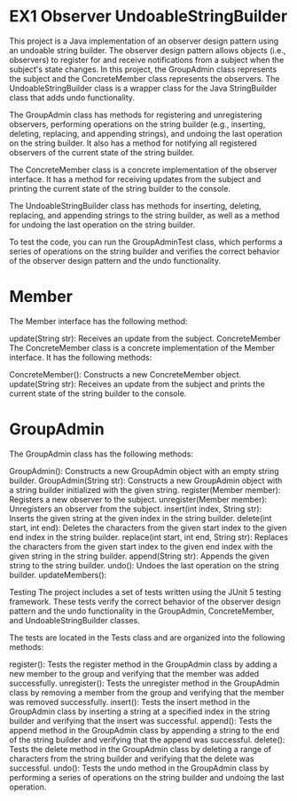 # EX1 Observer UndoableStringBuilder

This project is a Java implementation of an observer design pattern using an undoable string builder. The observer design pattern allows objects (i.e., observers) to register for and receive notifications from a subject when the subject's state changes. In this project, the GroupAdmin class represents the subject and the ConcreteMember class represents the observers. The UndoableStringBuilder class is a wrapper class for the Java StringBuilder class that adds undo functionality.

The GroupAdmin class has methods for registering and unregistering observers, performing operations on the string builder (e.g., inserting, deleting, replacing, and appending strings), and undoing the last operation on the string builder. It also has a method for notifying all registered observers of the current state of the string builder.

The ConcreteMember class is a concrete implementation of the observer interface. It has a method for receiving updates from the subject and printing the current state of the string builder to the console.

The UndoableStringBuilder class has methods for inserting, deleting, replacing, and appending strings to the string builder, as well as a method for undoing the last operation on the string builder.

To test the code, you can run the GroupAdminTest class, which performs a series of operations on the string builder and verifies the correct behavior of the observer design pattern and the undo functionality.

# Member

The Member interface has the following method:

update(String str): Receives an update from the subject.
ConcreteMember
The ConcreteMember class is a concrete implementation of the Member interface. It has the following methods:

ConcreteMember(): Constructs a new ConcreteMember object.
update(String str): Receives an update from the subject and prints the current state of the string builder to the console.

# GroupAdmin
The GroupAdmin class has the following methods:

GroupAdmin(): Constructs a new GroupAdmin object with an empty string builder.
GroupAdmin(String str): Constructs a new GroupAdmin object with a string builder initialized with the given string.
register(Member member): Registers a new observer to the subject.
unregister(Member member): Unregisters an observer from the subject.
insert(int index, String str): Inserts the given string at the given index in the string builder.
delete(int start, int end): Deletes the characters from the given start index to the given end index in the string builder.
replace(int start, int end, String str): Replaces the characters from the given start index to the given end index with the given string in the string builder.
append(String str): Appends the given string to the string builder.
undo(): Undoes the last operation on the string builder.
updateMembers():

Testing
The project includes a set of tests written using the JUnit 5 testing framework. These tests verify the correct behavior of the observer design pattern and the undo functionality in the GroupAdmin, ConcreteMember, and UndoableStringBuilder classes.

The tests are located in the Tests class and are organized into the following methods:

register(): Tests the register method in the GroupAdmin class by adding a new member to the group and verifying that the member was added successfully.
unregister(): Tests the unregister method in the GroupAdmin class by removing a member from the group and verifying that the member was removed successfully.
insert(): Tests the insert method in the GroupAdmin class by inserting a string at a specified index in the string builder and verifying that the insert was successful.
append(): Tests the append method in the GroupAdmin class by appending a string to the end of the string builder and verifying that the append was successful.
delete(): Tests the delete method in the GroupAdmin class by deleting a range of characters from the string builder and verifying that the delete was successful.
undo(): Tests the undo method in the GroupAdmin class by performing a series of operations on the string builder and undoing the last operation.

